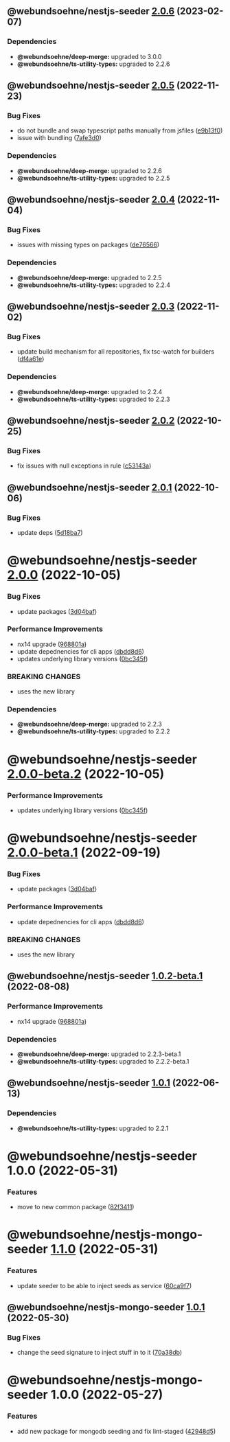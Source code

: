 ## @webundsoehne/nestjs-seeder [2.0.6](https://gitlab.tailored-apps.com/bdsm/nx-skeleton/compare/@webundsoehne/nestjs-seeder@2.0.5...@webundsoehne/nestjs-seeder@2.0.6) (2023-02-07)

### Dependencies

- **@webundsoehne/deep-merge:** upgraded to 3.0.0
- **@webundsoehne/ts-utility-types:** upgraded to 2.2.6

## @webundsoehne/nestjs-seeder [2.0.5](https://gitlab.tailored-apps.com/bdsm/nx-skeleton/compare/@webundsoehne/nestjs-seeder@2.0.4...@webundsoehne/nestjs-seeder@2.0.5) (2022-11-23)

### Bug Fixes

- do not bundle and swap typescript paths manually from jsfiles ([e9b13f0](https://gitlab.tailored-apps.com/bdsm/nx-skeleton/commit/e9b13f07eed2c3648bb5b3370f731daaef1377b1))
- issue with bundling ([7afe3d0](https://gitlab.tailored-apps.com/bdsm/nx-skeleton/commit/7afe3d035343c5dd19d0c5fe962888e7492f3b68))

### Dependencies

- **@webundsoehne/deep-merge:** upgraded to 2.2.6
- **@webundsoehne/ts-utility-types:** upgraded to 2.2.5

## @webundsoehne/nestjs-seeder [2.0.4](https://gitlab.tailored-apps.com/bdsm/nx-skeleton/compare/@webundsoehne/nestjs-seeder@2.0.3...@webundsoehne/nestjs-seeder@2.0.4) (2022-11-04)

### Bug Fixes

- issues with missing types on packages ([de76566](https://gitlab.tailored-apps.com/bdsm/nx-skeleton/commit/de76566d5010c050398723c812a6761f9b63a4de))

### Dependencies

- **@webundsoehne/deep-merge:** upgraded to 2.2.5
- **@webundsoehne/ts-utility-types:** upgraded to 2.2.4

## @webundsoehne/nestjs-seeder [2.0.3](https://gitlab.tailored-apps.com/bdsm/nx-skeleton/compare/@webundsoehne/nestjs-seeder@2.0.2...@webundsoehne/nestjs-seeder@2.0.3) (2022-11-02)

### Bug Fixes

- update build mechanism for all repositories, fix tsc-watch for builders ([df4a61e](https://gitlab.tailored-apps.com/bdsm/nx-skeleton/commit/df4a61ed8ab9b15a76089f22daadb33acfa693fe))

### Dependencies

- **@webundsoehne/deep-merge:** upgraded to 2.2.4
- **@webundsoehne/ts-utility-types:** upgraded to 2.2.3

## @webundsoehne/nestjs-seeder [2.0.2](https://gitlab.tailored-apps.com/bdsm/nx-skeleton/compare/@webundsoehne/nestjs-seeder@2.0.1...@webundsoehne/nestjs-seeder@2.0.2) (2022-10-25)

### Bug Fixes

- fix issues with null exceptions in rule ([c53143a](https://gitlab.tailored-apps.com/bdsm/nx-skeleton/commit/c53143af06eefe9709ffefa027f850e20c0375a1))

## @webundsoehne/nestjs-seeder [2.0.1](https://gitlab.tailored-apps.com/bdsm/nx-skeleton/compare/@webundsoehne/nestjs-seeder@2.0.0...@webundsoehne/nestjs-seeder@2.0.1) (2022-10-06)

### Bug Fixes

- update deps ([5d18ba7](https://gitlab.tailored-apps.com/bdsm/nx-skeleton/commit/5d18ba77d558bffd6a235a0e4e0143b785378328))

# @webundsoehne/nestjs-seeder [2.0.0](https://gitlab.tailored-apps.com/bdsm/nx-skeleton/compare/@webundsoehne/nestjs-seeder@1.0.1...@webundsoehne/nestjs-seeder@2.0.0) (2022-10-05)

### Bug Fixes

- update packages ([3d04baf](https://gitlab.tailored-apps.com/bdsm/nx-skeleton/commit/3d04baf77fe95b2914b145d4d4313dfdfc4e520f))

### Performance Improvements

- nx14 upgrade ([968801a](https://gitlab.tailored-apps.com/bdsm/nx-skeleton/commit/968801a20dc1978c5baf7dfa71f21375e59809e9))
- update depednencies for cli apps ([dbdd8d6](https://gitlab.tailored-apps.com/bdsm/nx-skeleton/commit/dbdd8d668a23664aef2b59cfe5d0337c3b4d4a64))
- updates underlying library versions ([0bc345f](https://gitlab.tailored-apps.com/bdsm/nx-skeleton/commit/0bc345f89c46cca58977ff9b9f7db2a7ef64d515))

### BREAKING CHANGES

- uses the new library

### Dependencies

- **@webundsoehne/deep-merge:** upgraded to 2.2.3
- **@webundsoehne/ts-utility-types:** upgraded to 2.2.2

# @webundsoehne/nestjs-seeder [2.0.0-beta.2](https://gitlab.tailored-apps.com/bdsm/nx-skeleton/compare/@webundsoehne/nestjs-seeder@2.0.0-beta.1...@webundsoehne/nestjs-seeder@2.0.0-beta.2) (2022-10-05)

### Performance Improvements

- updates underlying library versions ([0bc345f](https://gitlab.tailored-apps.com/bdsm/nx-skeleton/commit/0bc345f89c46cca58977ff9b9f7db2a7ef64d515))

# @webundsoehne/nestjs-seeder [2.0.0-beta.1](https://gitlab.tailored-apps.com/bdsm/nx-skeleton/compare/@webundsoehne/nestjs-seeder@1.0.2-beta.1...@webundsoehne/nestjs-seeder@2.0.0-beta.1) (2022-09-19)

### Bug Fixes

- update packages ([3d04baf](https://gitlab.tailored-apps.com/bdsm/nx-skeleton/commit/3d04baf77fe95b2914b145d4d4313dfdfc4e520f))

### Performance Improvements

- update depednencies for cli apps ([dbdd8d6](https://gitlab.tailored-apps.com/bdsm/nx-skeleton/commit/dbdd8d668a23664aef2b59cfe5d0337c3b4d4a64))

### BREAKING CHANGES

- uses the new library

## @webundsoehne/nestjs-seeder [1.0.2-beta.1](https://gitlab.tailored-apps.com/bdsm/nx-skeleton/compare/@webundsoehne/nestjs-seeder@1.0.1...@webundsoehne/nestjs-seeder@1.0.2-beta.1) (2022-08-08)

### Performance Improvements

- nx14 upgrade ([968801a](https://gitlab.tailored-apps.com/bdsm/nx-skeleton/commit/968801a20dc1978c5baf7dfa71f21375e59809e9))

### Dependencies

- **@webundsoehne/deep-merge:** upgraded to 2.2.3-beta.1
- **@webundsoehne/ts-utility-types:** upgraded to 2.2.2-beta.1

## @webundsoehne/nestjs-seeder [1.0.1](https://gitlab.tailored-apps.com/bdsm/nx-skeleton/compare/@webundsoehne/nestjs-seeder@1.0.0...@webundsoehne/nestjs-seeder@1.0.1) (2022-06-13)

### Dependencies

- **@webundsoehne/ts-utility-types:** upgraded to 2.2.1

# @webundsoehne/nestjs-seeder 1.0.0 (2022-05-31)

### Features

- move to new common package ([82f3411](https://gitlab.tailored-apps.com/bdsm/nx-skeleton/commit/82f3411778d69e4785bada835a723f8a5b194f53))

# @webundsoehne/nestjs-mongo-seeder [1.1.0](https://gitlab.tailored-apps.com/bdsm/nx-skeleton/compare/@webundsoehne/nestjs-mongo-seeder@1.0.1...@webundsoehne/nestjs-mongo-seeder@1.1.0) (2022-05-31)

### Features

- update seeder to be able to inject seeds as service ([60ca9f7](https://gitlab.tailored-apps.com/bdsm/nx-skeleton/commit/60ca9f7604ce69456a0f7840c70a999709ec208f))

## @webundsoehne/nestjs-mongo-seeder [1.0.1](https://gitlab.tailored-apps.com/bdsm/nx-skeleton/compare/@webundsoehne/nestjs-mongo-seeder@1.0.0...@webundsoehne/nestjs-mongo-seeder@1.0.1) (2022-05-30)

### Bug Fixes

- change the seed signature to inject stuff in to it ([70a38db](https://gitlab.tailored-apps.com/bdsm/nx-skeleton/commit/70a38dbd11f084dd257b98d5ed5d2530375a13d3))

# @webundsoehne/nestjs-mongo-seeder 1.0.0 (2022-05-27)

### Features

- add new package for mongodb seeding and fix lint-staged ([42948d5](https://gitlab.tailored-apps.com/bdsm/nx-skeleton/commit/42948d518f34a37db765651a8818f15a7fd7c59f))
